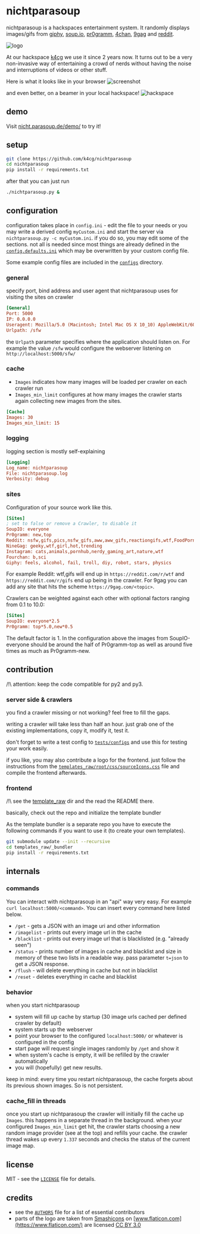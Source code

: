 # nichtparasoup

nichtparasoup is a hackspaces entertainment system.
It randomly displays images/gifs from
[giphy](https://giphy.com),
[soup.io](http://soup.io),
[pr0gramm](https://pr0gramm.com),
[4chan](https://4chan.org),
[9gag](https://9gag.com) and
[reddit](https://reddit.com).

![logo](images/logo.png)

At our hackspace [k4cg](https://k4cg.org) we
use it since 2 years now. It turns out to be a very non-invasive way of
entertaining a crowd of nerds without having the noise and interruptions of
videos or other stuff.

Here is what it looks like in your browser
![screenshot](images/screenshot.png)

and even better, on a beamer in your local hackspace!
![hackspace](images/hackspace.jpg)

## demo

Visit [nicht.parasoup.de/demo/](http://nicht.parasoup.de/demo/) to try it!

## setup

```sh
git clone https://github.com/k4cg/nichtparasoup
cd nichtparasoup
pip install -r requirements.txt
```

after that you can just run

```sh
./nichtparasoup.py &
```

## configuration

configuration takes place in `config.ini` - edit the file to your needs or
you may write a derived config `myCustom.ini` and start the server via
`nichtparasoup.py -c myCustom.ini`. if you do so, you may edit some of the
sections. not all is needed since most things are already defined in the
[`config.defaults.ini`](config.defaults.ini) which may be overwritten by your
custom config file.

Some example config files are included in the [`configs`](configs) directory.

### general

specify port, bind address and user agent that nichtparasoup uses for
visiting the sites on crawler

```ini
[General]
Port: 5000
IP: 0.0.0.0
Useragent: Mozilla/5.0 (Macintosh; Intel Mac OS X 10_10) AppleWebKit/600.1.25 (KHTML, like Gecko) Version/8.0 Safari/600.1.25
Urlpath: /sfw
```

the `Urlpath` parameter specifies where the application should listen on.
For example the value `/sfw` would configure the webserver listening on
`http://localhost:5000/sfw/`

### cache

* `Images` indicates how many images will be loaded per crawler on each crawler
   run
* `Images_min_limit` configures at how many images the crawler starts again
   collecting new images from the sites.

```ini
[Cache]
Images: 30
Images_min_limit: 15
```

### logging

logging section is mostly self-explaining

```ini
[Logging]
Log_name: nichtparasoup
File: nichtparasoup.log
Verbosity: debug
```

### sites

Configuration of your source work like this.

```ini
[Sites]
; set to false or remove a Crawler, to disable it
SoupIO: everyone
Pr0gramm: new,top
Reddit: nsfw,gifs,pics,nsfw_gifs,aww,aww_gifs,reactiongifs,wtf,FoodPorn,cats,ImGoingToHellForThis,EarthPorn,facepalm,fffffffuuuuuuuuuuuu,oddlysatisfying
NineGag: geeky,wtf,girl,hot,trending
Instagram: cats,animals,pornhub,nerdy_gaming_art,nature,wtf
Fourchan: b,sci
Giphy: feels, alcohol, fail, troll, diy, robot, stars, physics
```

For example Reddit: wtf,gifs will end up in `https://reddit.com/r/wtf` and
`https://reddit.com/r/gifs` end up being in the crawler. For 9gag you can
add any site that hits the scheme `https://9gag.com/<topic>`.

Crawlers can be weighted against each other with optional factors ranging
from 0.1 to 10.0:

```ini
[Sites]
SoupIO: everyone*2.5
Pr0gramm: top*5.0,new*0.5
```

The default factor is 1. In the configuration above the images from
SoupIO-everyone should be around the half of Pr0gramm-top as well as around
five times as much as Pr0gramm-new.

## contribution

/!\ attention:
keep the code compatible for py2 and py3.

### server side & crawlers

you find a crawler missing or not working? feel free to fill the gaps.

writing a crawler will take less than half an hour. just grab one of the
existing implementations, copy it, modify it, test it.

don't forget to write a test config to [`tests/configs`](tests/configs) and use
this for testing your work easily.

if you like, you may also contribute a logo for the frontend. just follow
the instructions from the
[`templates_raw/root/css/sourceIcons.css`](templates_raw/root/css/sourceIcons.css)
file and compile the frontend afterwards.

### frontend

/!\ see the [template_raw](template_raw) dir and the read the README there.

basically, check out the repo and initialize the template bundler

As the template bundler is a separate repo you have to execute the
following commands if you want to use it (to create your own templates).

```sh
git submodule update --init --recursive
cd templates_raw/_bundler
pip install -r requirements.txt
```

## internals

### commands

You can interact with nichtparasoup in an "api" way very easy.
For example `curl localhost:5000/<command>`. You can insert every command here
listed below.

* `/get` - gets a JSON with an image uri and other information
* `/imagelist` - prints out every image url in the cache
* `/blacklist` - prints out every image url that is blacklisted
   (e.g. "already seen")
* `/status` - prints number of images in cache and blacklist and size in
   memory of these two lists in a readable way.
   pass parameter `t=json` to get a JSON response.
* `/flush` - will delete everything in cache but not in blacklist
* `/reset` - deletes everything in cache and blacklist

### behavior

when you start nichtparasoup

* system will fill up cache by startup 
  (30 image urls cached per defined crawler by default)
* system starts up the webserver
* point your browser to the configured `localhost:5000/` 
  or whatever is configured in the config
* start page will request single images randomly by `/get` and show it
* when system's cache is empty, it will be refilled by the crawler 
  automatically
* you will (hopefully) get new results.

keep in mind: every time you restart nichtparasoup, the cache forgets about its
previous shown images. So is not persistent.

### cache_fill in threads

once you start up nichtparasoup the crawler will initially fill the cache up
`Images`. this happens in a separate thread in the background. when your
configured `Images_min_limit` get hit, the crawler starts choosing
a new random image provider (see at the top) and refills your cache. the
crawler thread wakes up every `1.337` seconds and checks the status of the
current image map.

## license

MIT - see the [`LICENSE`](LICENSE) file for details.

## credits

* see the [`AUTHORS`](AUTHORS) file for a list of essential contributors
* parts of the logo are taken
   from [Smashicons](https://www.flaticon.com/authors/smashicons)
   on [www.flaticon.com](https://www.flaticon.com/)
   are licensed [CC BY 3.0](https://creativecommons.org/licenses/by/3.0/)
